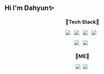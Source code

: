 ## Hi I'm Dahyun✨

<h3 align="center"> 🔗Tech Stack🔗 </h3>

<p align="center">
  <img src="https://img.shields.io/badge/PYTHON-3766AB?style=flat-square&logo=Python&logoColor=white"/></a> &nbsp;
  <img src="https://img.shields.io/badge/JAVA-FF8000?style=flat-square&logo=Java&logoColor=white"/></a> &nbsp;
  <img src="https://img.shields.io/badge/JavaScript-F5DA81?style=flat-square&logo=JavaScript&logoColor=white"/></a> &nbsp;
  <img src="https://img.shields.io/badge/CSS-8000FF?style=flat-square&logo=CSS3&logoColor=white"/></a> &nbsp;
</p>
<p align="center">
  <img src="https://img.shields.io/badge/SpringBoot-04B431?style=flat-square&logo=Spring&logoColor=white"/></a> &nbsp;
  <img src="https://img.shields.io/badge/React-5858FA?style=flat-square&logo=React&logoColor=white"/></a> &nbsp;
</p>

<h3 align="center"> 🌈ME🌈 </h3>
<p align="center">
  <a href="https://velog.io/@dailyhyun"><img src="https://img.shields.io/badge/Tech Blog-0431B4?style=flat-square&logo=Vimeo&logoColor=white&link=https://velog.io/@dailyhyun"/></a>&nbsp;
  <a href="https://velog.io/@dailyhyun"><img src="https://img.shields.io/badge/Tech Blog-0431B4?style=flat-square&logo=Vimeo&logoColor=white&link=https://velog.io/@dailyhyun"/></a>&nbsp;

</p>

<!--
**da1907/da1907** is a ✨ _special_ ✨ repository because its `README.md` (this file) appears on your GitHub profile.

Here are some ideas to get you started:

- 🔭 I’m currently working on ...
- 🌱 I’m currently learning ...
- 👯 I’m looking to collaborate on ...
- 🤔 I’m looking for help with ...
- 💬 Ask me about ...
- 📫 How to reach me: ...
- 😄 Pronouns: ...
- ⚡ Fun fact: ...
-->
